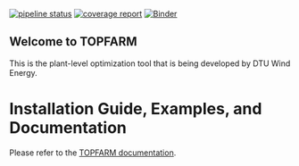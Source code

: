 [![pipeline status](https://gitlab.windenergy.dtu.dk/TOPFARM/TopFarm2/badges/master/pipeline.svg)](https://gitlab.windenergy.dtu.dk/TOPFARM/TopFarm2/commits/master)
[![coverage report](https://gitlab.windenergy.dtu.dk/TOPFARM/TopFarm2/badges/master/coverage.svg)](https://gitlab.windenergy.dtu.dk/TOPFARM/TopFarm2/commits/master)
[![Binder](https://mybinder.org/badge_logo.svg)](https://mybinder.org/v2/git/https%3A%2F%2Fgitlab.windenergy.dtu.dk%2FTOPFARM%2FTopFarm2.git/HEAD)

Welcome to TOPFARM
------------------

This is the plant-level optimization tool that is being developed by DTU Wind
Energy.

# Installation Guide, Examples, and Documentation

Please refer to the 
[TOPFARM documentation](https://topfarm.pages.windenergy.dtu.dk/TopFarm2).